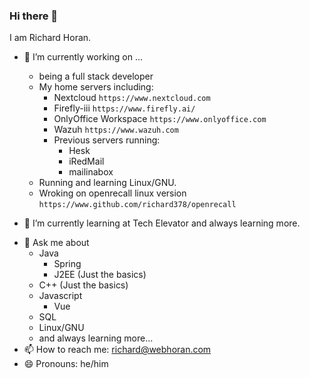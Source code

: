 ### Hi there 👋

I am Richard Horan.

<!--
**richard378/richard378** is a ✨ _special_ ✨ repository because its `README.md` (this file) appears on your GitHub profile.

Here are some ideas to get you started:
-->
- 🔭 I’m currently working on ... 
    - being a full stack developer
    - My home servers including:
         - Nextcloud ```https://www.nextcloud.com```
         - Firefly-iii ```https://www.firefly.ai/```
         - OnlyOffice Workspace  ```https://www.onlyoffice.com```
         - Wazuh ```https://www.wazuh.com```
      - Previous servers running:
         - Hesk
         - iRedMail
         - mailinabox
    - Running and learning Linux/GNU.
    - Wroking on openrecall linux version ```https://www.github.com/richard378/openrecall```
      
- 🌱 I’m currently learning at Tech Elevator and always learning more.
<!--
- 👯 I’m looking to collaborate on ...
- 🤔 I’m looking for help with ...
...-->
- 💬 Ask me about
     - Java
       - Spring
       - J2EE (Just the basics)
     - C++ (Just the basics)
     - Javascript
       - Vue
     - SQL
     - Linux/GNU 
     - and always learning more...
- 📫 How to reach me: richard@webhoran.com
- 😄 Pronouns: he/him
<!--- ⚡ Fun fact: ...
-->
